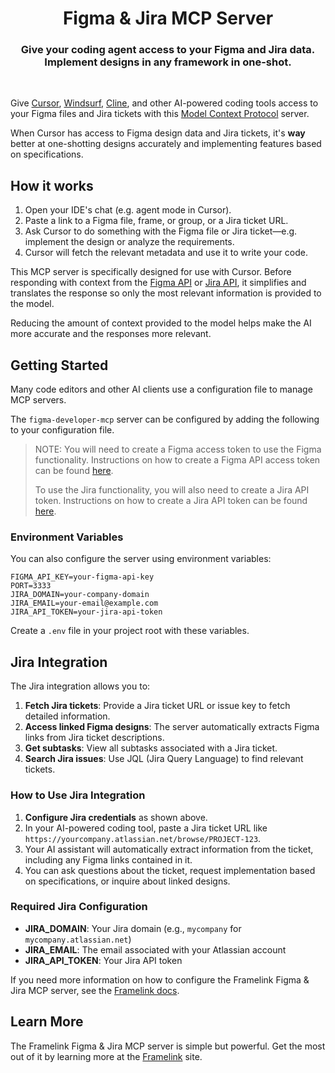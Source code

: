 <div align="center">
  <h1>Figma & Jira MCP Server</h1>
  <h3>Give your coding agent access to your Figma and Jira data.<br/>Implement designs in any framework in one-shot.</h3>
</div>

<br/>

Give [Cursor](https://cursor.sh/), [Windsurf](https://codeium.com/windsurf), [Cline](https://cline.bot/), and other AI-powered coding tools access to your Figma files and Jira tickets with this [Model Context Protocol](https://modelcontextprotocol.io/introduction) server.

When Cursor has access to Figma design data and Jira tickets, it's **way** better at one-shotting designs accurately and implementing features based on specifications.

## How it works

1. Open your IDE's chat (e.g. agent mode in Cursor).
2. Paste a link to a Figma file, frame, or group, or a Jira ticket URL.
3. Ask Cursor to do something with the Figma file or Jira ticket—e.g. implement the design or analyze the requirements.
4. Cursor will fetch the relevant metadata and use it to write your code.

This MCP server is specifically designed for use with Cursor. Before responding with context from the [Figma API](https://www.figma.com/developers/api) or [Jira API](https://developer.atlassian.com/cloud/jira/platform/rest/v3/intro/), it simplifies and translates the response so only the most relevant information is provided to the model.

Reducing the amount of context provided to the model helps make the AI more accurate and the responses more relevant.

## Getting Started

Many code editors and other AI clients use a configuration file to manage MCP servers.

The `figma-developer-mcp` server can be configured by adding the following to your configuration file.

> NOTE: You will need to create a Figma access token to use the Figma functionality. Instructions on how to create a Figma API access token can be found [here](https://help.figma.com/hc/en-us/articles/8085703771159-Manage-personal-access-tokens).
>
> To use the Jira functionality, you will also need to create a Jira API token. Instructions on how to create a Jira API token can be found [here](https://support.atlassian.com/atlassian-account/docs/manage-api-tokens-for-your-atlassian-account/).

### Environment Variables

You can also configure the server using environment variables:

```
FIGMA_API_KEY=your-figma-api-key
PORT=3333
JIRA_DOMAIN=your-company-domain
JIRA_EMAIL=your-email@example.com
JIRA_API_TOKEN=your-jira-api-token
```

Create a `.env` file in your project root with these variables.

## Jira Integration

The Jira integration allows you to:

1. **Fetch Jira tickets**: Provide a Jira ticket URL or issue key to fetch detailed information.
2. **Access linked Figma designs**: The server automatically extracts Figma links from Jira ticket descriptions.
3. **Get subtasks**: View all subtasks associated with a Jira ticket.
4. **Search Jira issues**: Use JQL (Jira Query Language) to find relevant tickets.

### How to Use Jira Integration

1. **Configure Jira credentials** as shown above.
2. In your AI-powered coding tool, paste a Jira ticket URL like `https://yourcompany.atlassian.net/browse/PROJECT-123`.
3. Your AI assistant will automatically extract information from the ticket, including any Figma links contained in it.
4. You can ask questions about the ticket, request implementation based on specifications, or inquire about linked designs.

### Required Jira Configuration

- **JIRA_DOMAIN**: Your Jira domain (e.g., `mycompany` for `mycompany.atlassian.net`)
- **JIRA_EMAIL**: The email associated with your Atlassian account
- **JIRA_API_TOKEN**: Your Jira API token

If you need more information on how to configure the Framelink Figma & Jira MCP server, see the [Framelink docs](https://www.framelink.ai/docs/quickstart?utm_source=github&utm_medium=readme&utm_campaign=readme).


## Learn More

The Framelink Figma & Jira MCP server is simple but powerful. Get the most out of it by learning more at the [Framelink](https://framelink.ai?utm_source=github&utm_medium=readme&utm_campaign=readme) site.
